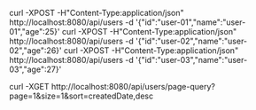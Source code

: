 curl -XPOST -H"Content-Type:application/json" http://localhost:8080/api/users -d '{"id":"user-01","name":"user-01","age":25}'
curl -XPOST -H"Content-Type:application/json" http://localhost:8080/api/users -d '{"id":"user-02","name":"user-02","age":26}'
curl -XPOST -H"Content-Type:application/json" http://localhost:8080/api/users -d '{"id":"user-03","name":"user-03","age":27}'


curl -XGET http://localhost:8080/api/users/page-query?page=1&size=1&sort=createdDate,desc



